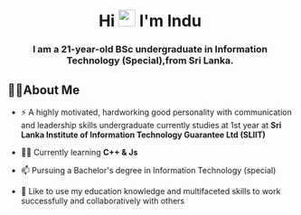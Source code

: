 
<h1 align="center">Hi <img src="https://raw.githubusercontent.com/MartinHeinz/MartinHeinz/master/wave.gif" width="30px"> I'm Indu</h1>
<h3 align="center">I am a 21-year-old BSc undergraduate in Information Technology (Special),from Sri Lanka.</h3>

##  🙋‍♀️About Me

- ⚡ A highly motivated, hardworking good personality with communication and leadership skills undergraduate currently studies at 1st year at **Sri Lanka Institute of Information Technology Guarantee Ltd (SLIIT)**

- 👨‍💻 Currently learning **C++ & Js**
- 📫 Pursuing a Bachelor's degree in Information Technology (special) 
- 👯 Like to use my education knowledge and multifaceted skills to work successfully and collaboratively with others